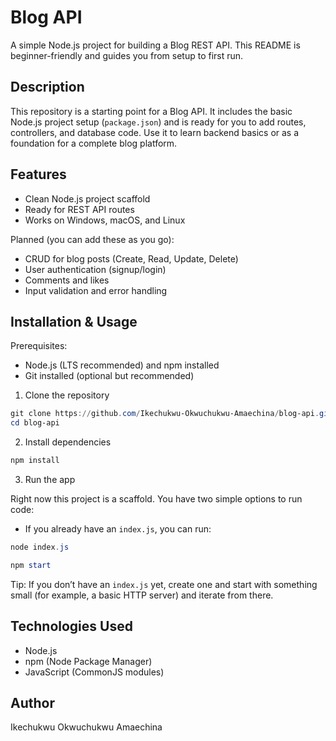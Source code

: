 # Blog API

A simple Node.js project for building a Blog REST API. This README is beginner-friendly and guides you from setup to first run.

## Description

This repository is a starting point for a Blog API. It includes the basic Node.js project setup (`package.json`) and is ready for you to add routes, controllers, and database code. Use it to learn backend basics or as a foundation for a complete blog platform.

## Features

- Clean Node.js project scaffold 
- Ready for REST API routes 
- Works on Windows, macOS, and Linux

Planned (you can add these as you go):
- CRUD for blog posts (Create, Read, Update, Delete)
- User authentication (signup/login)
- Comments and likes
- Input validation and error handling

## Installation & Usage

Prerequisites:
- Node.js (LTS recommended) and npm installed
- Git installed (optional but recommended)

1) Clone the repository

```powershell
git clone https://github.com/Ikechukwu-Okwuchukwu-Amaechina/blog-api.git
cd blog-api
```

2) Install dependencies

```powershell
npm install
```

3) Run the app

Right now this project is a scaffold. You have two simple options to run code:

- If you already have an `index.js`, you can run:

```powershell
node index.js
```



```powershell
npm start
```

Tip: If you don’t have an `index.js` yet, create one and start with something small (for example, a basic HTTP server) and iterate from there.

## Technologies Used

- Node.js
- npm (Node Package Manager)
- JavaScript (CommonJS modules)

## Author

Ikechukwu Okwuchukwu Amaechina


